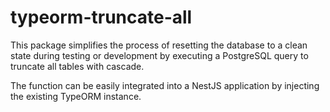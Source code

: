 # typeorm-truncate-all
This package simplifies the process of resetting the database to a clean state during testing or development by executing a PostgreSQL query to truncate all tables with cascade. 

The function can be easily integrated into a NestJS application by injecting the existing TypeORM instance.


